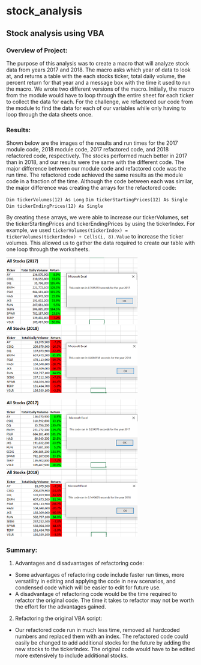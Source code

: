 # stock_analysis
## Stock analysis using VBA

### Overview of Project:

The purpose of this analysis was to create a macro that will analyze stock data from years 2017 and 2018. The macro asks which year of data to look at, and returns a table with the each stocks ticker, total daily volume, the percent return for that year and a message box with the time it used to run the macro. We wrote two different versions of the macro. Initially, the macro from the module would have to loop through the entire sheet for each ticker to collect the data for each. For the challenge, we refactored our code from the module to find the data for each of our variables while only having to loop through the data sheets once.


### Results: 

Shown below are the images of the results and run times for the 2017 module code, 2018 module code, 2017 refactored code, and 2018 refactored code, respectively. The stocks performed much better in 2017 than in 2018, and our results were the same with the different code. The major difference between our module code and refactored code was the run time. The refactored code achieved the same results as the module code in a fraction of the time. Although the code between each was similar, the major difference was creating the arrays for the refactored code:

`Dim tickerVolumes(12) As Long`
`Dim tickerStartingPrices(12) As Single`
`Dim tickerEndingPrices(12) As Single`

By creating these arrays, we were able to increase our tickerVolumes, set the tickerStartingPrices and tickerEndingPrices by using the tickerIndex. For example, we used `tickerVolumes(tickerIndex) = tickerVolumes(tickerIndex) + Cells(i, 8).Value` to increase the ticker volumes. This allowed us to gather the data required to create our table with one loop through the worksheets.


<img width="350" alt="Module_Code_2017" src="./Resources/Module_Code_2017.png"> <img width="350" alt="Module_Code_2018" src="./Resources/Module_Code_2018.png">

<img width="350" alt="VBA_Challenge_2017" src="./Resources/VBA_Challenge_2017.png"> <img width="350" alt="VBA_Challenge_2018" src="./Resources/VBA_Challenge_2018.png">


### Summary: 

1. Advantages and disadvantages of refactoring code:
- Some advantages of refactoring code include faster run times, more versatility in editing and applying the code in new scenarios, and condensed code which will be easier to edit for future use.
- A disadvantage of refactoring code would be the time required to refactor the original code. The time it takes to refactor may not be worth the effort for the advantages gained.

2. Refactoring the original VBA script:
- Our refactored code run in much less time, removed all hardcoded numbers and replaced them with an index. The refactored code could easily be changed to add additional stocks for the future by adding the new stocks to the tickerIndex. The original code would have to be edited more extensively to include additional stocks.
